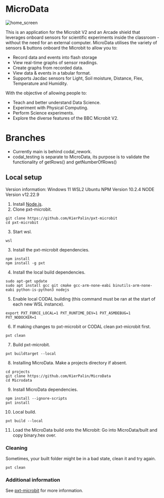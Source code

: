 # MicroData
![home_screen](https://github.com/KierPalin/MicroData/assets/45743174/0dd0ed8c-f8ec-4260-bdae-1ed3413f2018)

This is an application for the Microbit V2 and an Arcade shield that leverages onboard sensors for scientific experiments inside the classroom - without the need for an external computer. MicroData utilises the variety of sensors & buttons onboard the Microbit to allow you to:
* Record data and events into flash storage
* View real-time graphs of sensor readings.
* Create graphs from recorded data.
* View data & events in a tabular format.
* Supports Jacdac sensors for Light, Soil moisture, Distance, Flex, Temperature and Humidity.

With the objective of allowing people to:
* Teach and better understand Data Science.
* Experiment with Physical Computing.
* Perform Science experiments.
* Explore the diverse features of the BBC Microbit V2.



# Branches

* Currently main is behind codal_rework.
* codal_testing is separate to MicroData, its purpose is to validate the functionality of getRows() and getNumberOfRows()


## Local setup

Version information:
Windows 11
WSL2 Ubuntu
NPM Version 10.2.4
NODE Version v12.22.9

1. Install [Node.js](https://nodejs.org/).
2. Clone pxt-microbit.
```
git clone https://github.com/KierPalin/pxt-microbit 
cd pxt-microbit
```
3. Start wsl.
```
wsl
```
3. Install the pxt-microbit dependencies.
```
npm install
npm install -g pxt
```
4. Install the local build dependencies.
```
sudo apt-get update
sudo apt install gcc git cmake gcc-arm-none-eabi binutils-arm-none-eabi python-is-python3 nodejs
```
5. Enable local CODAL building (this command must be ran at the start of each new WSL instance).
```
export PXT_FORCE_LOCAL=1 PXT_RUNTIME_DEV=1 PXT_ASMDEBUG=1 PXT_NODOCKER=1
```
6. If making changes to pxt-microbit or CODAL clean pxt-microbit first.
```
pxt clean
```
7. Build pxt-microbit. 
```
pxt buildtarget --local
```
8. Installing MicroData. Make a projects directory if absent.
```
cd projects
git clone https://github.com/KierPalin/MicroData
cd Microdata
```
9. Install MicroData dependencies.
```
npm install --ignore-scripts
pxt install
```
10. Local build.
```
pxt build --local
```
11. Load the MicroData build onto the Microbit: Go into MicroData/built and copy binary.hex over.

### Cleaning

Sometimes, your built folder might be in a bad state, clean it and try again.
```
pxt clean
```

### Additional information

See [pxt-microbit](https://github.com/KierPalin/pxt-microbit) for more information.
